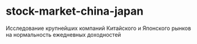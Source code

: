 # stock-market-china-japan
Исследование крупнейших компаний Китайского и Японского рынков на нормальность ежедневных доходностей
